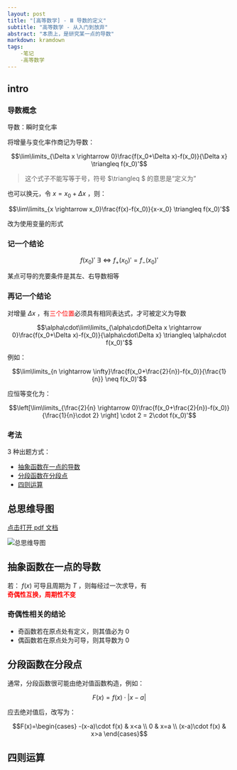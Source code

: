 ```yaml
---
layout: post
title: "[高等数学] - Ⅲ 导数的定义"
subtitle: "高等数学 - 从入门到放弃"
abstract: "本质上，是研究某一点的导数"
markdown: kramdown
tags:
    -笔记
    -高等数学
---
```


## intro

### 导数概念

导数：瞬时变化率

将增量与变化率作商记为导数：

$$\lim\limits_{\Delta x \rightarrow 0}\frac{f(x_0+\Delta x)-f(x_0)}{\Delta x} \triangleq
 f(x_0)'$$

> 这个式子不能写等于号，符号 $\triangleq
$ 的意思是“定义为”

也可以换元，令 $x=x_0+\Delta x$ ，则：

$$\lim\limits_{x \rightarrow x_0}\frac{f(x)-f(x_0)}{x-x_0} \triangleq
 f(x_0)'$$

改为使用变量的形式

### 记一个结论

$$f(x_0)' \ \exists \Longleftrightarrow f_+(x_0)' = f_-(x_0)'$$

某点可导的充要条件是其左、右导数相等

### 再记一个结论

对增量 $\Delta x$ ，有<span style="color:red">三个位置</span>必须具有相同表达式，才可被定义为导数

$$\alpha\cdot\lim\limits_{\alpha\cdot\Delta x \rightarrow 0}\frac{f(x_0+\Delta x)-f(x_0)}{\alpha\cdot\Delta x} \triangleq
\alpha\cdot f(x_0)'$$

例如：

$$\lim\limits_{n \rightarrow \infty}\frac{f(x_0+\frac{2}{n})-f(x_0)}{\frac{1}{n}} \neq f(x_0)'$$

应恒等变化为：

$$\left[\lim\limits_{\frac{2}{n} \rightarrow 0}\frac{f(x_0+\frac{2}{n})-f(x_0)}{\frac{1}{n}\cdot 2} \right] \cdot 2 = 2\cdot f(x_0)'$$

### 考法

3 种出题方式：

- [抽象函数在一点的导数](#抽象函数在一点的导数)
- [分段函数在分段点](#分段函数在分段点)
- [四则运算](#四则运算)

## 总思维导图

[点击打开 pdf 文档](https://blog.ifheart.tk/media/doc/导数的定义.pdf)

![总思维导图](https://blog.ifheart.tk/media/img/导数的定义.jpg)

## 抽象函数在一点的导数

若： $f(x)$ 可导且周期为 $T$ ，则每经过一次求导，有
<font style="color: red; font-weight: bold">  
奇偶性互换，周期性不变
</font>

### 奇偶性相关的结论

- 奇函数若在原点处有定义，则其值必为 0
- 偶函数若在原点处为可导，则其导数为 0


## 分段函数在分段点

通常，分段函数很可能由绝对值函数构造，例如：

$$ F(x) = f(x) \cdot \left| x-a \right|$$

应去绝对值后，改写为：

$$F(x)=\begin{cases}
-(x-a)\cdot f(x) & x<a \\
0 & x=a \\
(x-a)\cdot f(x) & x>a
\end{cases}$$

## 四则运算